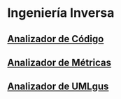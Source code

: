 # Ingeniería Inversa
## [Analizador de Código](d1code/README.md)
## [Analizador de Métricas](d2metrics/README.md)
## [Analizador de UMLgus](d3umlgus/README.md)